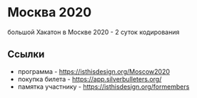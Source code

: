 # Москва 2020
большой Хакатон в Москве 2020 - 2 суток кодирования

## Ссылки

* программа - https://isthisdesign.org/Moscow2020
* покупка билета - https://app.silverbulleters.org/
* памятка участнику - https://isthisdesign.org/formembers
